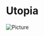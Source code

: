 # Utopia

![Picture](https://cdn.discordapp.com/attachments/1139161006761857024/1140585176859164763/Screenshot_2023-08-14_115759.png)